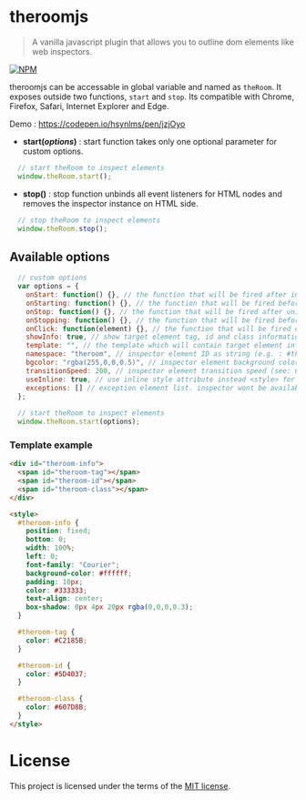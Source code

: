 # theroomjs
> A vanilla javascript plugin that allows you to outline dom elements like web inspectors.

[![NPM](https://nodei.co/npm/theroomjs.png)](https://nodei.co/npm/theroomjs/)

theroomjs can be accessable in global variable and named as `theRoom`. It exposes outside two functions, `start` and `stop`. Its compatible with Chrome, Firefox, Safari, Internet Explorer and Edge.

Demo : https://codepen.io/hsynlms/pen/jzjOyo

- **start(*options*)** : start function takes only one optional parameter for custom options.
```javascript
  // start theRoom to inspect elements
  window.theRoom.start();
```

- **stop()** : stop function unbinds all event listeners for HTML nodes and removes the inspector instance on HTML side.
```javascript
  // stop theRoom to inspect elements
  window.theRoom.stop();
```

## Available options
```javascript
  // custom options
  var options = {
    onStart: function() {}, // the function that will be fired after initialization
    onStarting: function() {}, // the function that will be fired before initialization
    onStop: function() {}, // the function that will be fired after uninitialization
    onStopping: function() {}, // the function that will be fired before uninitialization
    onClick: function(element) {}, // the function that will be fired on click on any allowed element
    showInfo: true, // show target element tag, id and class information
    template: "", // the template which will contain target element information (showInfo must be activated)
    namespace: "theroom", // inspector element ID as string (e.g. : #theroom)
    bgcolor: "rgba(255,0,0,0.5)", // inspector element background color as hex
    transitionSpeed: 200, // inspector element transition speed (see: CSS Transition Speed)
    useInline: true, // use inline style attribute instead <style> for styling inspector element
    exceptions: [] // exception element list. inspector wont be available for them. basic css selectors are supported
  };
  
  // start theRoom to inspect elements
  window.theRoom.start(options);
```

### Template example
```html
<div id="theroom-info">
  <span id="theroom-tag"></span>
  <span id="theroom-id"></span>
  <span id="theroom-class"></span>
</div>

<style>
  #theroom-info {
    position: fixed;
    bottom: 0;
    width: 100%;
    left: 0;
    font-family: "Courier";
    background-color: #ffffff;
    padding: 10px;
    color: #333333;
    text-align: center;
    box-shadow: 0px 4px 20px rgba(0,0,0,0.3);
  }

  #theroom-tag {
    color: #C2185B;
  }

  #theroom-id {
    color: #5D4037;
  }

  #theroom-class {
    color: #607D8B;
  }
</style>
```

# License
This project is licensed under the terms of the [MIT license](https://github.com/hsynlms/theroomjs/blob/master/LICENSE).
